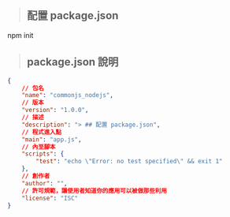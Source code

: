 > ## 配置 package.json

npm init

> ## package.json 說明

```json
{
    // 包名
    "name": "commonjs_nodejs",
    // 版本
    "version": "1.0.0",
    // 描述
    "description": "> ## 配置 package.json",
    // 程式進入點
    "main": "app.js",
    // 內至腳本
    "scripts": {
        "test": "echo \"Error: no test specified\" && exit 1"
    },
    // 創作者
    "author": "",
    // 許可規範，讓使用者知道你的應用可以被做那些利用
    "license": "ISC"
}

```